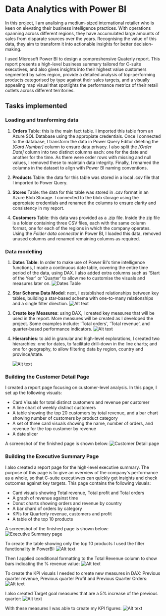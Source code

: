 # Data Analytics with Power BI 

In this project, I am analising a medium-sized international retailer who is keen on elevating their business intelligence practices. With operations spanning across different regions, they have accumulated large amounts of sales from disparate sources over the years. Recognising the value of this data, they aim to transform it into actionable insights for better decision-making.

I used Microsoft Power BI to design a compreshensive Quaterly report. This report presents a high-level business summary tailored for C-suite executives, and also gives insights into their highest value customers segmented by sales region, provide a detailed analysis of top-performing products categorised by type against their sales targets, and a visually appealing map visual that spotlights the performance metrics of their retail outlets across different territories.

## Tasks implemented

### Loading and tranforming data

1. **Orders** Table: this is the main fact table. I imported this table from an Azure SQL Database using the appropiate credentials. Once I connected to the database, I transform the data in Power Query Editor deleting the *[Card Number]* column to ensure data privacy. I also split the *[Order Date]* column into two distinct columns each: one for the date and another for the time. As there were order rows with missing and null values, I removed these to maintain data integrity. Finally, I renamed the columns in the dataset to align with Power BI naming conventions.

2. **Products** Table: the data for this table was stored in a local .csv file that I imported to Power Query. 

3. **Stores** Table: the data for this table was stored in .csv format in an Azure Blob Storage. I connected to the blob storage using the appropiate credentials and renamed the columns to ensure clarity and consistency in my report.

4. **Customers** Table: this data was provided as a .zip file. Inside the zip file is a folder containing three CSV files, each with the same column format, one for each of the regions in which the company operates. Using the *Folder data connector* in Power BI, I loaded this data, removed unused columns and renamed remaining columns as required.

### Data modelling

1. **Dates Table**: In order to make use of Power BI's time intelligence functions, I made a continuous date table, covering the entire time period of the data, using DAX. I also added extra columns such as 'Start of the Year' or 'Quarter' to allow me to customise the visuals and measures later on.
![Dates Table](<screenshots/1 - Dates Table.png>)

2. **Star Schema Data Model**: next, I established relationships between key tables, building a star-based schema with one-to-many relationships and a single filter direction.
![Alt text](<screenshots/2 - Star schema.png>)

3. **Create key Measures**: using DAX, I created key measures that will be used in the report. More measures will be created as I developed the project. Some examples include: 'Total orders', 'Total revenue', and quarter-based performance indicators.
![Alt text](<screenshots/3 - Measures.png>)

4. **Hierarchies**: to aid in granular and high-level explorations, I created two hierarchies: one for dates, to facilitate drill-down in the line charts; and one for geography, to allow filtering data by region, country and province/state. 

    ![Alt text](<screenshots/4 - Date hierarchy.png>)

### Building the Customer Detail Page

I created a report page focusing on customer-level analysis. In this page, I set up the following visuals:
- Card Visuals for total distinct customers and revenue per customer
- A line chart of weekly distinct customers
- A table showing the top 20 customers by total revenue, and a bar chart showing number of customers by product category
- A set of three card visuals showing the name, number of orders, and revenue for the top customer by revenue
- A date slicer

A screenshot of the finished page is shown below:
![Customer Detail page](<screenshots/5 - Customer Detail page.png>)

### Building the Executive Summary Page

I also created a report page for the high-level executive summary. The purpose of this page is to give an overview of the company's performance as a whole, so that C-suite executivves can quickly get insights and check outcomes against key targets.
This page contains the following visuals:
- Card visuals showing Total revenue, Total profit and Total orders
- A graph of revenue against time
- Donut charts showing orders and revenue by country
- A bar chard of orders by category
- KPIs for Quarterly revenue, customers and profit
- A table of the top 10 products

A screenshot of the finished page is shown below:
![Executive Summary page](<screenshots/6 - Executive summary.png>)

To create the table showing only the top 10 products I used the filter functionality in PowerBI:
![Alt text](<screenshots/6.1 - Filtering top products.png>)

Then I applied conditional formatting to the Total Revenue column to show bars indicating the % revenue value:
![Alt text](<screenshots/6.2 Conditional formatting on table.png>)

To create the KPI visuals I needed to create new measures in DAX: Previous quarter revenue, Previous quarter Profit and Previous Quarter Orders:
![Alt text](<screenshots/6.3 DAX for previous quarter.png>)

I also created Target goal measures that are a 5% increase of the previous quarter:
![Alt text](<screenshots/6.4 DAX Target revenue.png>)

With these measures I was able to create my KPI figures:
![Alt text](<screenshots/6.5 KPI visual.png>)